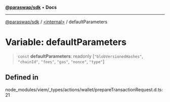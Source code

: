 [**@paraswap/sdk**](../../README.md) • **Docs**

***

[@paraswap/sdk](../../globals.md) / [\<internal\>](../README.md) / defaultParameters

# Variable: defaultParameters

> `const` **defaultParameters**: readonly [`"blobVersionedHashes"`, `"chainId"`, `"fees"`, `"gas"`, `"nonce"`, `"type"`]

## Defined in

node\_modules/viem/\_types/actions/wallet/prepareTransactionRequest.d.ts:21
